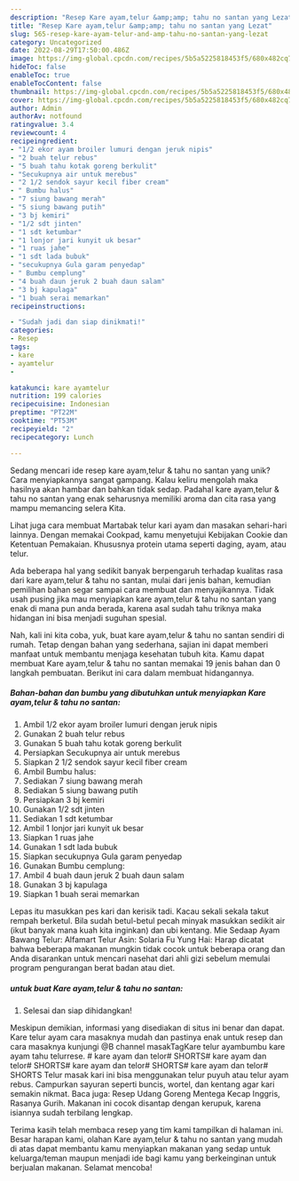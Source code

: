 ```yaml
---
description: "Resep Kare ayam,telur &amp;amp; tahu no santan yang Lezat"
title: "Resep Kare ayam,telur &amp;amp; tahu no santan yang Lezat"
slug: 565-resep-kare-ayam-telur-and-amp-tahu-no-santan-yang-lezat
category: Uncategorized
date: 2022-08-29T17:50:00.486Z
image: https://img-global.cpcdn.com/recipes/5b5a5225818453f5/680x482cq70/kare-ayamtelur-tahu-no-santan-foto-resep-utama.jpg
hideToc: false
enableToc: true
enableTocContent: false
thumbnail: https://img-global.cpcdn.com/recipes/5b5a5225818453f5/680x482cq70/kare-ayamtelur-tahu-no-santan-foto-resep-utama.jpg
cover: https://img-global.cpcdn.com/recipes/5b5a5225818453f5/680x482cq70/kare-ayamtelur-tahu-no-santan-foto-resep-utama.jpg
author: Admin
authorAv: notfound
ratingvalue: 3.4
reviewcount: 4
recipeingredient:
- "1/2 ekor ayam broiler lumuri dengan jeruk nipis"
- "2 buah telur rebus"
- "5 buah tahu kotak goreng berkulit"
- "Secukupnya air untuk merebus"
- "2 1/2 sendok sayur kecil fiber cream"
- " Bumbu halus"
- "7 siung bawang merah"
- "5 siung bawang putih"
- "3 bj kemiri"
- "1/2 sdt jinten"
- "1 sdt ketumbar"
- "1 lonjor jari kunyit uk besar"
- "1 ruas jahe"
- "1 sdt lada bubuk"
- "secukupnya Gula garam penyedap"
- " Bumbu cemplung"
- "4 buah daun jeruk 2 buah daun salam"
- "3 bj kapulaga"
- "1 buah serai memarkan"
recipeinstructions:

- "Sudah jadi dan siap dinikmati!"
categories:
- Resep
tags:
- kare
- ayamtelur
- 

katakunci: kare ayamtelur  
nutrition: 199 calories
recipecuisine: Indonesian
preptime: "PT22M"
cooktime: "PT53M"
recipeyield: "2"
recipecategory: Lunch

---
```





Sedang mencari ide resep kare ayam,telur &amp; tahu no santan yang unik? Cara menyiapkannya sangat gampang. Kalau keliru mengolah maka hasilnya akan hambar dan bahkan tidak sedap. Padahal kare ayam,telur &amp; tahu no santan yang enak seharusnya memiliki aroma dan cita rasa yang mampu memancing selera Kita.





Lihat juga cara membuat Martabak telur kari ayam dan masakan sehari-hari lainnya. Dengan memakai Cookpad, kamu menyetujui Kebijakan Cookie dan Ketentuan Pemakaian. Khususnya protein utama seperti daging, ayam, atau telur.

Ada beberapa hal yang sedikit banyak berpengaruh terhadap kualitas rasa dari kare ayam,telur &amp; tahu no santan, mulai dari jenis bahan, kemudian pemilihan bahan segar sampai cara membuat dan menyajikannya. Tidak usah pusing jika mau menyiapkan kare ayam,telur &amp; tahu no santan yang enak di mana pun anda berada, karena asal sudah tahu triknya maka hidangan ini bisa menjadi suguhan spesial.






Nah, kali ini kita coba, yuk, buat kare ayam,telur &amp; tahu no santan sendiri di rumah. Tetap dengan bahan yang sederhana, sajian ini dapat memberi manfaat untuk membantu menjaga kesehatan tubuh kita. Kamu dapat membuat Kare ayam,telur &amp; tahu no santan memakai 19 jenis bahan dan 0 langkah pembuatan. Berikut ini cara dalam membuat hidangannya.

<!--inarticleads1-->

##### Bahan-bahan dan bumbu yang dibutuhkan untuk menyiapkan Kare ayam,telur &amp; tahu no santan:

1. Ambil 1/2 ekor ayam broiler lumuri dengan jeruk nipis
1. Gunakan 2 buah telur rebus
1. Gunakan 5 buah tahu kotak goreng berkulit
1. Persiapkan Secukupnya air untuk merebus
1. Siapkan 2 1/2 sendok sayur kecil fiber cream
1. Ambil  Bumbu halus:
1. Sediakan 7 siung bawang merah
1. Sediakan 5 siung bawang putih
1. Persiapkan 3 bj kemiri
1. Gunakan 1/2 sdt jinten
1. Sediakan 1 sdt ketumbar
1. Ambil 1 lonjor jari kunyit uk besar
1. Siapkan 1 ruas jahe
1. Gunakan 1 sdt lada bubuk
1. Siapkan secukupnya Gula garam penyedap
1. Gunakan  Bumbu cemplung:
1. Ambil 4 buah daun jeruk 2 buah daun salam
1. Gunakan 3 bj kapulaga
1. Siapkan 1 buah serai memarkan


Lepas itu masukkan pes kari dan kerisik tadi. Kacau sekali sekala takut rempah berketul. Bila sudah betul-betul pecah minyak masukkan sedikit air (ikut banyak mana kuah kita inginkan) dan ubi kentang. Mie Sedaap Ayam Bawang Telur: Alfamart Telur Asin: Solaria Fu Yung Hai: Harap dicatat bahwa beberapa makanan mungkin tidak cocok untuk beberapa orang dan Anda disarankan untuk mencari nasehat dari ahli gizi sebelum memulai program pengurangan berat badan atau diet. 

<!--inarticleads2-->

#####  untuk buat Kare ayam,telur &amp; tahu no santan:


1. Selesai dan siap dihidangkan!

Meskipun demikian, informasi yang disediakan di situs ini benar dan dapat. Kare telur ayam cara masaknya mudah dan pastinya enak untuk resep dan cara masaknya kunjungi @B channel masakTagKare telur ayambumbu kare ayam tahu telurrese. # kare ayam dan telor# SHORTS# kare ayam dan telor# SHORTS# kare ayam dan telor# SHORTS# kare ayam dan telor# SHORTS Telur masak kari ini bisa menggunakan telur puyuh atau telur ayam rebus. Campurkan sayuran seperti buncis, wortel, dan kentang agar kari semakin nikmat. Baca juga: Resep Udang Goreng Mentega Kecap Inggris, Rasanya Gurih. Makanan ini cocok disantap dengan kerupuk, karena isiannya sudah terbilang lengkap. 

Terima kasih telah membaca resep yang tim kami tampilkan di halaman ini. Besar harapan kami, olahan Kare ayam,telur &amp; tahu no santan yang mudah di atas dapat membantu kamu menyiapkan makanan yang sedap untuk keluarga/teman maupun menjadi ide bagi kamu yang berkeinginan untuk berjualan makanan. Selamat mencoba!

